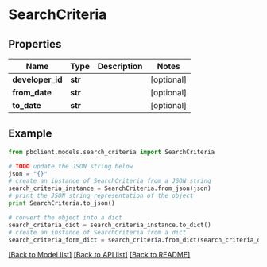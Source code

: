 # SearchCriteria


## Properties
Name | Type | Description | Notes
------------ | ------------- | ------------- | -------------
**developer_id** | **str** |  | [optional] 
**from_date** | **str** |  | [optional] 
**to_date** | **str** |  | [optional] 

## Example

```python
from pbclient.models.search_criteria import SearchCriteria

# TODO update the JSON string below
json = "{}"
# create an instance of SearchCriteria from a JSON string
search_criteria_instance = SearchCriteria.from_json(json)
# print the JSON string representation of the object
print SearchCriteria.to_json()

# convert the object into a dict
search_criteria_dict = search_criteria_instance.to_dict()
# create an instance of SearchCriteria from a dict
search_criteria_form_dict = search_criteria.from_dict(search_criteria_dict)
```
[[Back to Model list]](../README.md#documentation-for-models) [[Back to API list]](../README.md#documentation-for-api-endpoints) [[Back to README]](../README.md)


